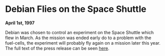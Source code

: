 
Debian Flies on the Space Shuttle
=================================


**April 1st, 1997**



Debian was chosen to control an experiment on the Space Shuttle which
flew in March. As the mission was ended early do to a problem with the
fuel-cells, the experiment will probably fly again on a mission later this
year. The full text of the press release can be seen
[here](https://www.debian.org/News/1997/shuttle1).




